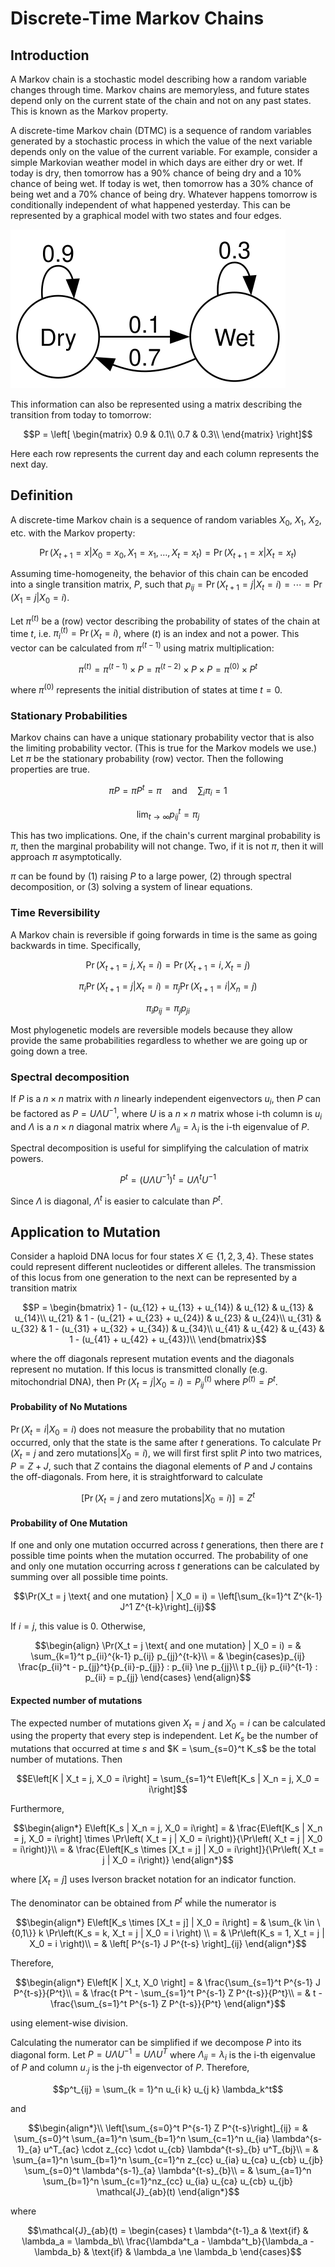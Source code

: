 # Discrete-Time Markov Chains

## Introduction

A Markov chain is a stochastic model describing how a random variable changes through time. Markov chains are memoryless, and future states depend only on the current state of the chain and not on any past states. This is known as the Markov property.

A discrete-time Markov chain (DTMC) is a sequence of random variables generated by a stochastic process in which the value of the next variable depends only on the value of the current variable. For example, consider a simple Markovian weather model in which days are either dry or wet. If today is dry, then tomorrow has a 90% chance of being dry and a 10% chance of being wet. If today is wet, then tomorrow has a 30% chance of being wet and a 70% chance of being dry. Whatever happens tomorrow is conditionally independent of what happened yesterday. This can be represented by a graphical model with two states and four edges.

![An example graphical model. Each circle represents a state. Each edge represents a state transitions with associated weights.](../images/weather.svg)

This information can also be represented using a matrix describing the transition from today to tomorrow:

$$P = \left[
\begin{matrix}
0.9 & 0.1\\
0.7 & 0.3\\
\end{matrix}
\right]$$

Here each row represents the current day and each column represents the next day.

## Definition
A discrete-time Markov chain is a sequence of random variables $X_0$, $X_1$, $X_2$, etc. with the Markov property:

$$\Pr(X_{t+1} = x | X_0 = x_0, X_1 = x_1, \ldots , X_t = x_t) = \Pr(X_{t+1} = x | X_t = x_t)$$

Assuming time-homogeneity, the behavior of this chain can be encoded into a single transition matrix, $P$, such that $p_{ij} = \Pr(X_{t+1} = j | X_t = i) = \cdots = \Pr(X_{1} = j | X_0 = i)$.

Let $\pi^{(t)}$ be a (row) vector describing the probability of states of the chain at time $t$, i.e. $\pi^{(t)}_i = \Pr(X_{t} = i)$, where $(t)$ is an index and not a power. This vector can be calculated from  $\pi^{(t-1)}$ using matrix multiplication:

$$\pi^{(t)} = \pi^{(t-1)} \times P = \pi^{(t-2)} \times P \times P = \pi^{(0)} \times P^t$$

where $\pi^{(0)}$ represents the initial distribution of states at time $t = 0$.

### Stationary Probabilities

Markov chains can have a unique stationary probability vector that is also the limiting probability vector. (This is true for the Markov models we use.) Let $\pi$ be the stationary probability (row) vector. Then the following properties are true.

$$\pi P = \pi P^t = \pi \quad\text{and}\quad \sum_i \pi_i = 1$$

$$\lim_{t \to \infty} p^t_{ij} = \pi_j$$

This has two implications. One, if the chain's current marginal probability is $\pi$, then the marginal probability will not change. Two, if it is not $\pi$, then it will approach $\pi$ asymptotically.

$\pi$ can be found by (1) raising $P$ to a large power, (2) through spectral decomposition, or (3) solving a system of linear equations.

### Time Reversibility

A Markov chain is reversible if going forwards in time is the same as going backwards in time. Specifically,

$$\Pr(X_{t+1} = j , X_t = i) = \Pr(X_{t+1} = i , X_t = j)$$

$$\pi_i \Pr(X_{t+1} = j | X_t = i) = \pi_j \Pr(X_{t+1} = i | X_n = j)$$

$$\pi_i p_{ij} = \pi_j p_{ji}$$

Most phylogenetic models are reversible models because they allow provide the same probabilities regardless to whether we are going up or going down a tree.

### Spectral decomposition

If $P$ is a $n \times n$ matrix with $n$ linearly independent eigenvectors $u_i$, then $P$ can be factored as $P = U \Lambda U^{-1}$, where $U$ is a $n \times n$ matrix whose i-th column is $u_i$ and $\Lambda$ is a $n \times n$ diagonal matrix where $\Lambda_{ii} = \lambda_i$ is the i-th eigenvalue of $P$.

Spectral decomposition is useful for simplifying the calculation of matrix powers.

$$P^t = (U \Lambda U^{-1})^t = U \Lambda^t U^{-1}$$

Since $\Lambda$ is diagonal, $\Lambda^t$ is easier to calculate than $P^t$.

## Application to Mutation

Consider a haploid DNA locus for four states $X \in \{1, 2, 3, 4\}$. These states could represent different nucleotides or different alleles. The transmission of this locus from one generation to the next can be represented by a transition matrix

$$P = \begin{bmatrix}
 1 - (u_{12} + u_{13} + u_{14}) & u_{12} & u_{13} & u_{14}\\
u_{21} & 1 - (u_{21} + u_{23} + u_{24}) & u_{23} & u_{24}\\
u_{31} & u_{32} & 1 - (u_{31} + u_{32} + u_{34}) & u_{34}\\
u_{41} & u_{42} & u_{43} & 1 - (u_{41} + u_{42} + u_{43})\\
\end{bmatrix}$$

where the off diagonals represent mutation events and the diagonals represent no mutation.  If this locus is transmitted clonally (e.g. mitochondrial DNA), then $\Pr(X_t = j | X_0 = i) = P^{(t)}_{ij}$ where $P^{(t)} = P^t$.



#### Probability of No Mutations

$\Pr(X_t = i | X_0 = i)$ does not measure the probability that no mutation occurred, only that the state is the same after $t$ generations. To calculate $\Pr(X_t = j \text{ and zero mutations} | X_0 = i)$, we will first first split $P$ into two matrices, $P = Z + J$, such that $Z$ contains the diagonal elements of $P$ and $J$ contains the off-diagonals. From here, it is straightforward to calculate

$$\left[\Pr(X_t = j \text{ and zero mutations} | X_0 = i)\right] = Z^t$$

#### Probability of One Mutation

If one and only one mutation occurred across $t$ generations, then there are $t$ possible time points when the mutation occurred. The probability of one and only one mutation occurring across $t$ generations can be calculated by summing over all possible time points.

$$\Pr(X_t = j \text{ and one mutation} | X_0 = i) =
\left[\sum_{k=1}^t Z^{k-1} J^1 Z^{t-k}\right]_{ij}$$

If $i = j$, this value is 0. Otherwise,

$$\begin{align}
\Pr(X_t = j \text{ and one mutation} | X_0 = i) = &
\sum_{k=1}^t p_{ii}^{k-1} p_{ij} p_{jj}^{t-k}\\
= & \begin{cases}p_{ij} \frac{p_{ii}^t - p_{jj}^t}{p_{ii}-p_{jj}} : p_{ii} \ne p_{jj}\\
t p_{ij} p_{ii}^{t-1} : p_{ii} = p_{jj}
\end{cases}
\end{align}$$

#### Expected number of mutations

The expected number of mutations given $X_t = j$ and $X_0 = i$ can be calculated using the property that every step is independent. Let $K_s$ be the number of mutations that occurred at time $s$ and $K = \sum_{s=0}^t K_s$ be the total number of mutations. Then

$$E\left[K | X_t = j, X_0 = i\right] = \sum_{s=1}^t E\left[K_s | X_n = j, X_0 = i\right]$$

Furthermore,

$$\begin{align*}
E\left[K_s | X_n = j, X_0 = i\right] = & \frac{E\left[K_s | X_n = j, X_0 = i\right] \times \Pr\left( X_t = j | X_0 = i\right)}{\Pr\left( X_t = j | X_0 = i\right)}\\
= & \frac{E\left[K_s \times [X_t = j] | X_0 = i\right]}{\Pr\left( X_t = j | X_0 = i\right)}
\end{align*}$$

where $[X_t = j]$ uses Iverson bracket notation for an indicator function.

The denominator can be obtained from $P^t$ while the numerator is 

$$\begin{align*}
E\left[K_s \times [X_t = j] | X_0 = i\right]  = &
\sum_{k \in \{0,1\}} k \Pr\left(K_s = k, X_t = j | X_0 = i \right)  \\
= & \Pr\left(K_s = 1, X_t = j | X_0 = i \right)\\
= & \left[ P^{s-1} J P^{t-s} \right]_{ij}
\end{align*}$$

Therefore, 

$$\begin{align*}
E\left[K | X_t, X_0 \right] = & \frac{\sum_{s=1}^t P^{s-1} J P^{t-s}}{P^t}\\
= & \frac{t P^t - \sum_{s=1}^t P^{s-1} Z P^{t-s}}{P^t}\\
= & t - \frac{\sum_{s=1}^t P^{s-1} Z P^{t-s}}{P^t}
\end{align*}$$

using element-wise division.

Calculating the numerator can be simplified if we decompose $P$ into its diagonal form. Let $P = U \Lambda U^{-1} = U \Lambda U^{T}$ where $\Lambda_{ii} = \lambda_i$ is the i-th eigenvalue of $P$ and column $u_{\cdot j}$ is the j-th eigenvector of $P$. Therefore,

$$p^t_{ij} = \sum_{k = 1}^n u_{i k} u_{j k} \lambda_k^t$$

and

$$\begin{align*}\\
\left[\sum_{s=0}^t P^{s-1} Z P^{t-s}\right]_{ij} = &
\sum_{s=0}^t \sum_{a=1}^n \sum_{b=1}^n \sum_{c=1}^n
u_{ia} \lambda^{s-1}_{a} u^T_{ac} \cdot
z_{cc} \cdot
u_{cb} \lambda^{t-s}_{b} u^T_{bj}\\
= & 
\sum_{a=1}^n \sum_{b=1}^n \sum_{c=1}^n
z_{cc} 
u_{ia} u_{ca}
u_{cb} u_{jb}
\sum_{s=0}^t \lambda^{s-1}_{a}
\lambda^{t-s}_{b}\\
= & 
\sum_{a=1}^n \sum_{b=1}^n \sum_{c=1}^nz_{cc} 
u_{ia} u_{ca}
u_{cb} u_{jb}
\mathcal{J}_{ab}(t)
\end{align*}$$

where

$$\mathcal{J}_{ab}(t) = \begin{cases}
t \lambda^{t-1}_a & \text{if} & \lambda_a = \lambda_b\\
 \frac{\lambda^t_a - \lambda^t_b}{\lambda_a - \lambda_b} & \text{if} & \lambda_a \ne \lambda_b
\end{cases}$$

